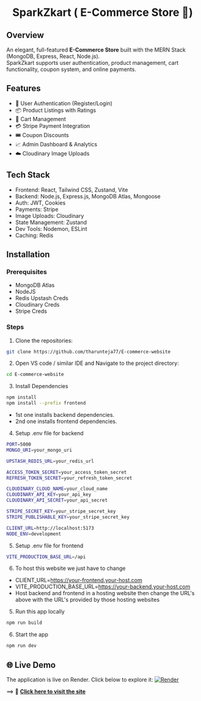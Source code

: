 <h1 align="center"> SparkZkart ( E-Commerce Store 🛒)</h1>


## Overview
An elegant, full-featured **E-Commerce Store** built with the MERN Stack (MongoDB, Express, React, Node.js).  
SparkZkart supports user authentication, product management, cart functionality, coupon system, and online payments.

## Features
- 🛒 User Authentication (Register/Login)
- 📦 Product Listings with Ratings
- 🧺 Cart Management
- 💳 Stripe Payment Integration
- 🎟️ Coupon Discounts
- 📈 Admin Dashboard & Analytics
- ☁️ Cloudinary Image Uploads

## Tech Stack
- Frontend: React, Tailwind CSS, Zustand, Vite
- Backend: Node.js, Express.js, MongoDB Atlas, Mongoose
- Auth: JWT, Cookies
- Payments: Stripe
- Image Uploads: Cloudinary
- State Management: Zustand
- Dev Tools: Nodemon, ESLint
- Caching: Redis

## Installation
### Prerequisites
- MongoDB Atlas
- NodeJS
- Redis Upstash Creds
- Cloudinary Creds
- Stripe Creds


### Steps
1. Clone the repositories:
```bash
git clone https://github.com/tharunteja77/E-commerce-website
```
2. Open VS code / similar IDE and Navigate to the project directory:
```bash
cd E-commerce-website
```
3. Install Dependencies
```bash
npm install
npm install --prefix frontend
```
- 1st one installs backend dependencies.
- 2nd one installs frontend dependencies.
4. Setup .env file for backend

```bash
PORT=5000
MONGO_URI=your_mongo_uri

UPSTASH_REDIS_URL=your_redis_url

ACCESS_TOKEN_SECRET=your_access_token_secret
REFRESH_TOKEN_SECRET=your_refresh_token_secret

CLOUDINARY_CLOUD_NAME=your_cloud_name
CLOUDINARY_API_KEY=your_api_key
CLOUDINARY_API_SECRET=your_api_secret

STRIPE_SECRET_KEY=your_stripe_secret_key
STRIPE_PUBLISHABLE_KEY=your_stripe_secret_key

CLIENT_URL=http://localhost:5173
NODE_ENV=development
```

5. Setup .env file for frontend

```bash
VITE_PRODUCTION_BASE_URL=/api
```
6. To host this website we just have to change
 - CLIENT_URL=https://your-frontend.your-host.com
 - VITE_PRODUCTION_BASE_URL=https://your-backend.your-host.com
 - Host backend and frontend in a hosting website then change the URL's above with the URL's provided by those hosting websites
5. Run this app locally

```bash
npm run build
```

6. Start the app

```bash
npm run dev
```
## 🌐 Live Demo
The application is live on Render. Click below to explore it:     [![Render](https://img.shields.io/badge/Deployed%20on-Render-5D459D?logo=render&logoColor=white)](https://e-commerce-website-frontend-0zlm.onrender.com)

 ==> 🔗 **[Click here to visit the site](https://e-commerce-website-frontend-0zlm.onrender.com)**


